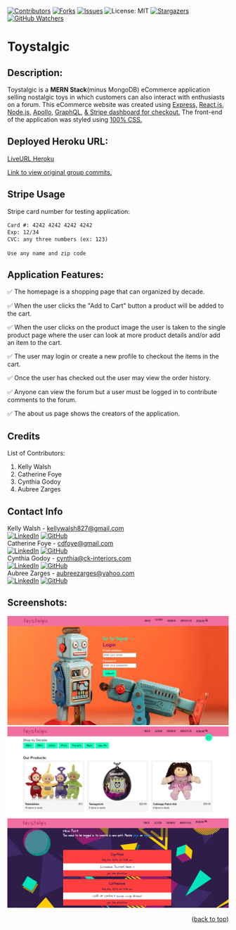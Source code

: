 [![Contributors][contributors-shield]][contributors-url]
[![Forks][forks-shield]][forks-url]
[![Issues][issues-shield]][issues-url]
![License: MIT](https://img.shields.io/badge/License-MIT-yellow.svg)
[![Stargazers][stars-shield]][stars-url]
[![GitHub Watchers][github-watchers]][github-watchers-url]

# Toystalgic

## Description:
Toystalgic is a **MERN Stack**(minus MongoDB) eCommerce application selling nostalgic toys in which customers can also interact with enthusiasts on a forum. This eCommerce website was created using [Express,](https://expressjs.com/) [React.js,](https://reactjs.org/) [Node.js,](https://nodejs.org/en/) [Apollo,](https://www.apollographql.com/) [GraphQL,](https://graphql.org/) [& Stripe dashboard for checkout.](https://dashboard.stripe.com/) The front-end of the application was styled using [100% CSS.](https://developer.mozilla.org/en-US/docs/Learn/CSS/First_steps/What_is_CSS)

## Deployed Heroku URL: 
[LiveURL Heroku](https://toystalgic.herokuapp.com/)

[Link to view original group commits.](https://github.com/cdfoye/Toystalgic)

## Stripe Usage
Stripe card number for testing application:
```
Card #: 4242 4242 4242 4242 
Exp: 12/34 
CVC: any three numbers (ex: 123) 

Use any name and zip code
```

## Application Features:
✅ The homepage is a shopping page that can organized by decade.

✅ When the user clicks the "Add to Cart" button a product will be added to the cart.

✅ When the user clicks on the product image the user is taken to the single product page where the user can look at more product details and/or add an item to the cart.

✅ The user may login or create a new profile to checkout the items in the cart.

✅ Once the user has checked out the user may view the order history.

✅ Anyone can view the forum but a user must be logged in to contribute comments to the forum.

✅ The about us page shows the creators of the application.

## Credits
List of Contributors:
1. Kelly Walsh
2. Catherine Foye
3. Cynthia Godoy
4. Aubree Zarges

## Contact Info
Kelly Walsh - kellywalsh827@gmail.com </br>
[![LinkedIn][linkedin-shield]][linkedin-url-kelly] [![GitHub][github-shield]][github-url-kelly] </br>
Catherine Foye - cdfoye@gmail.com </br>
[![LinkedIn][linkedin-shield]][linkedin-url-catherine] [![GitHub][github-shield]][github-url-catherine] </br>
Cynthia Godoy - cynthia@ck-interiors.com </br>
[![LinkedIn][linkedin-shield]][linkedin-url-cynthia] [![GitHub][github-shield]][github-url-cynthia] </br>
Aubree Zarges - aubreezarges@yahoo.com </br>
[![LinkedIn][linkedin-shield]][linkedin-url-aubree] [![GitHub][github-shield]][github-url-aubree] </br>

## Screenshots:
![](client/public/images/Screenshot.png)
</br>
![](client/public/images/Screenshot2.png)
</br>
![](client/public/images/Screenshot3.png)

<p align="right">(<a href="#top">back to top</a>)</p>

<!-- MARKDOWN LINKS & IMAGES -->
<!-- https://www.markdownguide.org/basic-syntax/#reference-style-links -->

[contributors-shield]: https://img.shields.io/github/contributors/cdfoye/Toystalgic.svg?style=for-the-badge
[contributors-url]: https://github.com/cdfoye/Toystalgic/graphs/contributors
[forks-shield]: https://img.shields.io/github/forks/cdfoye/Toystalgic.svg?style=for-the-badge
[forks-url]: https://github.com/cdfoye/Toystalgic/network/members
[stars-shield]: https://img.shields.io/github/stars/cdfoye/Toystalgic?style=social
[stars-url]: https://github.com/cdfoye/Toystalgic/stargazers
[issues-shield]: https://img.shields.io/github/issues/cdfoye/Toystalgic.svg?style=for-the-badge
[issues-url]: https://github.com/cdfoye/Toystalgic/issues
[license-shield]: https://img.shields.io/github/license/cdfoye/Toystalgic.svg?style=for-the-badge
[linkedin-shield]: https://img.shields.io/badge/-LinkedIn-black.svg?style=for-the-badge&logo=linkedin&colorB=555
[linkedin-url-kelly]: https://www.linkedin.com/in/kellywalsh001/
[linkedin-url-catherine]: https://www.linkedin.com/in/catherine-foye/
[linkedin-url-cynthia]: https://www.linkedin.com/in/cynthia-godoy-ncidq-96951845/
[linkedin-url-aubree]: https://www.linkedin.com/in/aubree-zarges-griego-7677a597/
[github-shield]: https://img.shields.io/badge/-Github-blueviolet.svg?style=for-the-badge&logo=Github&colorB=555
[github-url-kelly]: https://github.com/kemwalsh
[github-url-catherine]: https://github.com/cdfoye
[github-url-cynthia]: https://github.com/CynthiaGodoy
[github-url-aubree]: https://github.com/AubreeZ-G
[github-watchers]: https://img.shields.io/github/watchers/cdfoye/Toystalgic?style=social
[github-watchers-url]: https://github.com/cdfoye/Toystalgic/watchers
